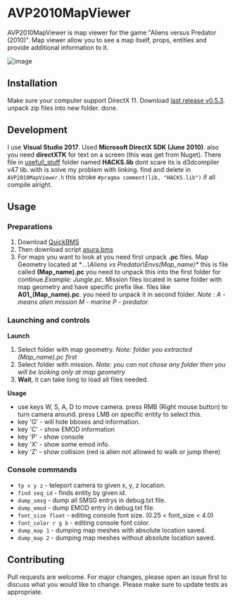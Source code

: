 # AVP2010MapViewer

AVP2010MapViewer is map viewer for the game "Aliens versus Predator (2010)". Map viewer allow you to see a map itself, props, entities and provide additional information to it.

![image](https://github.com/Trololp/AVP2010MapViewer/blob/main/usefull_stuff/preview.png)

## Installation

Make sure your computer support DirectX 11. Download [last release v0.5.3](https://github.com/Trololp/AVP2010MapViewer/releases/tag/v0.5.3). unpack zip files into new folder. done.
## Development
I use **Visual Studio 2017**. Used **Microsoft DirectX SDK (June 2010)**. also you need **directXTK** for text on a screen (this was get from Nuget). There file in 
[usefull_stuff](https://github.com/Trololp/AVP2010MapViewer/tree/main/usefull_stuff) folder named **HACKS.lib** dont scare its is d3dcompiler v47 lib. with is solve
my problem with linking. find and delete in `AVP2010MapViewer.h` this stroke `#pragma comment(lib, "HACKS.lib")` if all compile alright.

## Usage

  ### Preparations
   1. Download [QuickBMS](https://aluigi.altervista.org/quickbms.htm)
   2. Then download script [asura.bms](https://github.com/Trololp/AVP2010MapViewer/blob/main/usefull_stuff/asura.bms)
   3. For maps you want to look at you need first unpack **.pc** files. Map Geometry located at **...\Aliens vs Predator\Envs\(Map_name)\**
   this is file called **(Map_name).pc** you need to unpack this into the first folder for continue.*Example: Jungle.pc*.
   Mission files located in same folder with map geometry and have specific prefix like. files like **A01_(Map_name).pc**. you need to unpack it in second folder.
   *Note : A - means alien mission M - marine P - predator.*
 
  ### Launching and controls
   **Launch**
   1. Select folder with map geometry. *Note: folder you extracted (Map_name).pc first*
   2. Select folder with mission. *Note: you can not chose any folder then you will be looking only at map geometry*
   3. **Wait**, it can take long to load all files needed.
   
   **Usage**
   - use keys W, S, A, D to move camera. press RMB (Right mouse button) to turn camera around. press LMB on specific entity to select this.
   - key 'G' - will hide bboxes and information.
   - key 'C' - show EMOD information
   - key 'P' - show console
   - key 'X' - show some emod info.
   - key 'Z' - show collision (red is alien not allowed to walk or jump there)
   ### Console commands
   - `tp x y z` - teleport camera to given x, y, z location.
   - `find seq_id` - finds entity by given id.
   - `dump_smsg` - dump all SMSG entrys in debug.txt file.
   - `dump_emod` - dump EMOD entry in debug.txt file.
   - `font_size float` - editing console font size. (0.25 < font_size < 4.0)
   - `font_color r g b` - editing console font color.
   - `dump_map 1` - dumping map meshes with absolute location saved.
   - `dump_map 2` - dumping map meshes without absolute location saved.
## Contributing
Pull requests are welcome. For major changes, please open an issue first to discuss what you would like to change.
Please make sure to update tests as appropriate.
